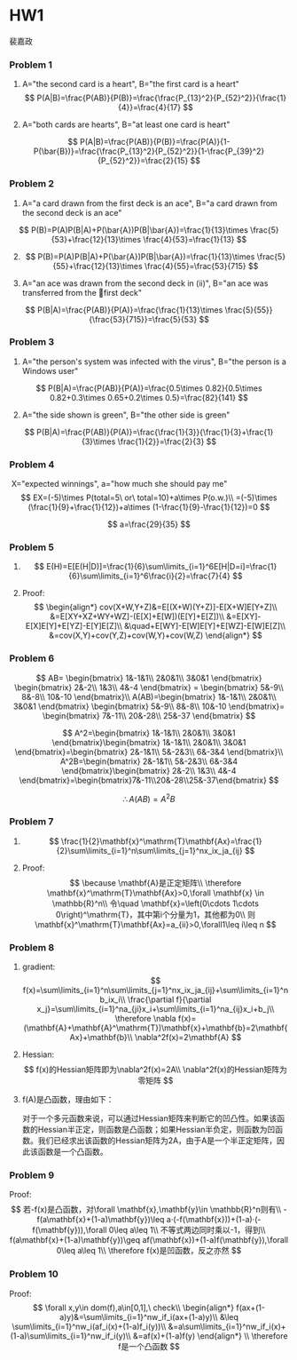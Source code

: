# HW1 

裴嘉政

### Problem 1

1.  A="the second card is a heart", B="the first card is a heart"
   $$
   P(A|B)=\frac{P(AB)}{P(B)}=\frac{\frac{P_{13}^2}{P_{52}^2}}{\frac{1}{4}}=\frac{4}{17}
   $$

2. A="both cards are hearts", B="at least one card is heart"

$$
P(A|B)=\frac{P(AB)}{P(B)}=\frac{P(A)}{1-P(\bar{B})}=\frac{\frac{P_{13}^2}{P_{52}^2}}{1-\frac{P_{39}^2}{P_{52}^2}}=\frac{2}{15}
$$

### Problem 2

1. A="a card drawn from the first deck is an ace", B="a card drawn from the second deck is an ace"

$$
P(B)=P(A)P(B|A)+P(\bar{A})P(B|\bar{A})=\frac{1}{13}\times \frac{5}{53}+\frac{12}{13}\times \frac{4}{53}=\frac{1}{13}
$$

2. $$
   P(B)=P(A)P(B|A)+P(\bar{A})P(B|\bar{A})=\frac{1}{13}\times \frac{5}{55}+\frac{12}{13}\times \frac{4}{55}=\frac{53}{715}
   $$

3. A="an ace was drawn from the second deck in (ii)", B="an ace was transferred from the first deck"

$$
P(B|A)=\frac{P(AB)}{P(A)}=\frac{\frac{1}{13}\times \frac{5}{55}}{\frac{53}{715}}=\frac{5}{53}
$$

### Problem 3

1. A="the person's system was infected with the virus", B="the person is a Windows user"

$$
P(B|A)=\frac{P(AB)}{P(A)}=\frac{0.5\times 0.82}{0.5\times 0.82+0.3\times 0.65+0.2\times 0.5}=\frac{82}{141}
$$

2. A="the side shown is green", B="the other side is green"

$$
P(B|A)=\frac{P(AB)}{P(A)}=\frac{\frac{1}{3}}{\frac{1}{3}+\frac{1}{3}\times \frac{1}{2}}=\frac{2}{3}
$$

### Problem 4

​    X="expected winnings", a="how much she should pay me"
$$
EX=(-5)\times P(total=5\ or\ total=10)+a\times P(o.w.)\\
=(-5)\times (\frac{1}{9}+\frac{1}{12})+a\times (1-\frac{1}{9}-\frac{1}{12})=0
$$

$$
a=\frac{29}{35}
$$

### Problem 5

1. $$
   E(H)=E[E(H|D)]=\frac{1}{6}\sum\limits_{i=1}^6E[H|D=i]=\frac{1}{6}\sum\limits_{i=1}^6\frac{i}{2}=\frac{7}{4}
   $$

   

2. Proof:
   $$
   \begin{align*}
   cov(X+W,Y+Z)&=E[(X+W)(Y+Z)]-E[X+W]E[Y+Z]\\
   &=E[XY+XZ+WY+WZ]-(E[X]+E[W])(E[Y]+E[Z])\\
   &=E[XY]-E[X]E[Y]+E[YZ]-E[Y]E[Z]\\
   &\quad+E[WY]-E[W]E[Y]+E[WZ]-E[W]E[Z]\\
   &=cov(X,Y)+cov(Y,Z)+cov(W,Y)+cov(W,Z)
   \end{align*}
   $$
   

### Problem 6

$$
AB=
\begin{bmatrix}
1&-1&1\\
2&0&1\\
3&0&1
\end{bmatrix} 
\begin{bmatrix}
2&-2\\
1&3\\
4&-4
\end{bmatrix} =
\begin{bmatrix}
5&-9\\
8&-8\\
10&-10
\end{bmatrix}\\
A(AB)=\begin{bmatrix}
1&-1&1\\
2&0&1\\
3&0&1
\end{bmatrix} 
\begin{bmatrix}
5&-9\\
8&-8\\
10&-10
\end{bmatrix}=
\begin{bmatrix}
7&-11\\
20&-28\\
25&-37
\end{bmatrix}
$$

$$
A^2=\begin{bmatrix}
1&-1&1\\
2&0&1\\
3&0&1
\end{bmatrix}\begin{bmatrix}
1&-1&1\\
2&0&1\\
3&0&1
\end{bmatrix}=\begin{bmatrix}
2&-1&1\\
5&-2&3\\
6&-3&4
\end{bmatrix}\\
A^2B=\begin{bmatrix}
2&-1&1\\
5&-2&3\\
6&-3&4
\end{bmatrix}\begin{bmatrix}
2&-2\\
1&3\\
4&-4
\end{bmatrix}=\begin{bmatrix}7&-11\\20&-28\\25&-37\end{bmatrix}
$$

$$
\therefore A(AB)=A^2B
$$

### Problem 7

1. $$
   \frac{1}{2}\mathbf{x}^\mathrm{T}\mathbf{Ax}=\frac{1}{2}\sum\limits_{i=1}^n\sum\limits_{j=1}^nx_ix_ja_{ij}
   $$

2. Proof:
   $$
   \because \mathbf{A}是正定矩阵\\ 
   \therefore \mathbf{x}^\mathrm{T}\mathbf{Ax}>0,\forall \mathbf{x} \in \mathbb{R}^n\\
   令\quad \mathbf{x}=\left(0\cdots 1\cdots 0\right)^\mathrm{T}，其中第i个分量为1，其他都为0\\
   则\mathbf{x}^\mathrm{T}\mathbf{Ax}=a_{ii}>0,\forall1\leq i\leq n
   $$

### Problem 8

1. gradient:
   $$
   f(x)=\sum\limits_{i=1}^n\sum\limits_{j=1}^nx_ix_ja_{ij}+\sum\limits_{i=1}^nb_ix_i\\
   \frac{\partial f}{\partial x_j}=\sum\limits_{i=1}^na_{ji}x_i+\sum\limits_{i=1}^na_{ij}x_i+b_j\\
   \therefore \nabla f(x)=(\mathbf{A}+\mathbf{A}^\mathrm{T})\mathbf{x}+\mathbf{b}=2\mathbf{Ax}+\mathbf{b}\\
   \nabla^2f(x)=2\mathbf{A}
   $$

2. Hessian:
   $$
   f(x)的Hessian矩阵即为\nabla^2f(x)=2A\\
   \nabla^2f(x)的Hessian矩阵为零矩阵
   $$

3. f(A)是凸函数，理由如下：

   对于一个多元函数来说，可以通过Hessian矩阵来判断它的凹凸性。如果该函数的Hessian半正定，则函数是凸函数；如果Hessian半负定，则函数为凹函数。我们已经求出该函数的Hessian矩阵为2A，由于A是一个半正定矩阵，因此该函数是一个凸函数。

   

### Problem 9

Proof:
$$
若-f(x)是凸函数，对\forall \mathbf{x},\mathbf{y}\in \mathbb{R}^n则有\\
-f(a\mathbf{x}+(1-a)\mathbf{y})\leq a·(-f(\mathbf{x}))+(1-a)·(-f(\mathbf{y})),\forall 0\leq a\leq 1\\
不等式两边同时乘以-1，得到\\
f(a\mathbf{x}+(1-a)\mathbf{y})\geq af(\mathbf{x})+(1-a)f(\mathbf{y}),\forall 0\leq a\leq 1\\
\therefore f(x)是凹函数，反之亦然
$$

### Problem 10

Proof:
$$
\forall x,y\in dom(f),a\in[0,1],\ check\\
\begin{align*}
f(ax+(1-a)y)&=\sum\limits_{i=1}^nw_if_i(ax+(1-a)y)\\
&\leq \sum\limits_{i=1}^nw_i(af_i(x)+(1-a)f_i(y))\\
&=a\sum\limits_{i=1}^nw_if_i(x)+(1-a)\sum\limits_{i=1}^nw_if_i(y)\\
&=af(x)+(1-a)f(y)
\end{align*} \\
\therefore f是一个凸函数
$$
